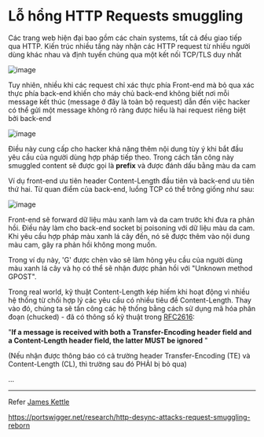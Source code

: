 # Lỗ hổng HTTP Requests smuggling

Các trang web hiện đại bao gồm các chain systems, tất cả đều giao tiếp qua HTTP. Kiến trúc nhiều tầng này nhận các HTTP request từ nhiều người dùng khác nhau và định tuyến chúng qua một kết nối TCP/TLS duy nhất

![image](https://user-images.githubusercontent.com/68894302/182902903-d455b44d-f410-454e-8012-d87b808b78ce.png)

Tuy nhiên, nhiều khi các request chỉ xác thực phía Front-end mà bỏ qua xác thực phía back-end khiến cho máy chủ back-end không biết nơi mỗi message kết thúc (message ở đây là toàn bộ request) dẫn đến việc hacker có thể gửi một message không rõ ràng được hiểu là hai request riêng biệt bởi back-end

![image](https://user-images.githubusercontent.com/68894302/182903778-ddbc7ee1-7ffc-46f0-89c4-509f47d3f6a2.png)

Điều này cung cấp cho hacker khả năng thêm nội dung tùy ý khi bắt đầu yêu cầu của người dùng hợp pháp tiếp theo. Trong cách tấn công này smuggled content sẽ được gọi là __prefix__ và được đánh dấu bằng màu da cam

Ví dụ front-end ưu tiên header Content-Length đầu tiên và back-end ưu tiên thứ hai. Từ quan điểm của back-end, luồng TCP có thể trông giống như sau:

![image](https://user-images.githubusercontent.com/68894302/182904876-040098ad-3904-4854-88c9-7644e933b44b.png)

Front-end sẽ forward dữ liệu màu xanh lam và da cam trước khi đưa ra phản hồi. Điều này làm cho back-end socket bị poisoning với dữ liệu màu da cam. Khi yêu cầu hợp pháp màu xanh lá cây đến, nó sẽ được thêm vào nội dung màu cam, gây ra phản hồi không mong muốn.

Trong ví dụ này, 'G' được chèn vào sẽ làm hỏng yêu cầu của người dùng màu xanh lá cây và họ có thể sẽ nhận được phản hồi với "Unknown method GPOST".

Trong real world, kỹ thuật Content-Length kép hiếm khi hoạt động vì nhiều hệ thống từ chối hợp lý các yêu cầu có nhiều tiêu đề Content-Length. Thay vào đó, chúng ta sẽ tấn công các hệ thống bằng cách sử dụng mã hóa phân đoạn (chucked) - đã có thông số kỹ thuật trong [RFC2616](https://datatracker.ietf.org/doc/html/rfc2616#section-4.4): 

"__If a message is received with both a Transfer-Encoding header field and a Content-Length header field, the latter MUST be ignored__ "

(Nếu nhận được thông báo có cả trường header Transfer-Encoding (TE) và Content-Length (CL), thì trường sau đó PHẢI bị bỏ qua)

...

---

Refer [James Kettle](https://portswigger.net/research/james-kettle)

https://portswigger.net/research/http-desync-attacks-request-smuggling-reborn
